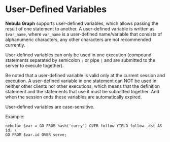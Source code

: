 # User-Defined Variables

**Nebula Graph** supports user-defined variables, which allows passing the result of one statement to another. A user-defined variable is written as `$var_name`, where `var_name` is a user-defined name/variable that consists of alphanumeric characters, any other characters are not recommended currently.

User-defined variables can only be used in one execution (compound statements separated by semicolon `;` or pipe `|` and are submitted to the server to execute together).

Be noted that a user-defined variable is valid only at the current session and execution. A user-defined variable in one statement can NOT be used in neither other clients nor other executions, which means that the definition statement and the statements that use it must be submitted together. And when the session ends these variables are automatically expired.

User-defined variables are case-sensitive.

Example:

```ngql
nebula> $var = GO FROM hash('curry') OVER follow YIELD follow._dst AS id; \
GO FROM $var.id OVER serve;
```
